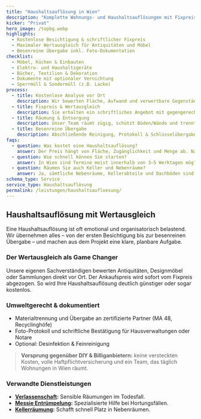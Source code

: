 ```yaml
---
title: "Haushaltsauflösung in Wien"
description: "Komplette Wohnungs- und Haushaltsauflösungen mit Fixpreisgarantie, Wertausgleich und besenreiner Übergabe."
kicker: "Privat"
hero_image: /topbg.webp
highlights:
  - Kostenlose Besichtigung & schriftlicher Fixpreis
  - Maximaler Wertausgleich für Antiquitäten und Möbel
  - Besenreine Übergabe inkl. Foto-Dokumentation
checklist:
  - Möbel, Küchen & Einbauten
  - Elektro- und Haushaltsgeräte
  - Bücher, Textilien & Dekoration
  - Dokumente mit optionaler Vernichtung
  - Sperrmüll & Sondermüll (z.B. Lacke)
process:
  - title: Kostenlose Analyse vor Ort
    description: Wir bewerten Fläche, Aufwand und verwertbare Gegenstände direkt bei Ihnen.
  - title: Fixpreis & Wertausgleich
    description: Sie erhalten ein schriftliches Angebot mit gegengerechnetem Wert Ihrer Gegenstände.
  - title: Räumung & Entsorgung
    description: Unser Team räumt zügig, schützt Böden/Wände und trennt Materialien fachgerecht.
  - title: Besenreine Übergabe
    description: Abschließende Reinigung, Protokoll & Schlüsselübergabe nach Ihren Vorgaben.
faqs:
  - question: Was kostet eine Haushaltsauflösung?
    answer: Der Preis hängt von Fläche, Zugänglichkeit und Menge ab. Nach der Besichtigung erhalten Sie ein Fixpreis-Angebot – Wertgegenstände werden gegengerechnet.
  - question: Wie schnell können Sie starten?
    answer: In Wien sind Termine meist innerhalb von 3–5 Werktagen möglich. Express-Optionen gibt es nach Absprache.
  - question: Räumen Sie auch Keller und Nebenräume?
    answer: Ja, sämtliche Nebenräume, Kellerabteile und Dachböden sind im Angebot inkludiert.
schema_type: Service
service_type: Haushaltsauflösung
permalink: /leistungen/haushaltsaufloesung/
---
```

## Haushaltsauflösung mit Wertausgleich

Eine Haushaltsauflösung ist oft emotional und organisatorisch belastend. Wir übernehmen alles – von der ersten Besichtigung bis zur besenreinen Übergabe – und machen aus dem Projekt eine klare, planbare Aufgabe.

### Der Wertausgleich als Game Changer

Unsere eigenen Sachverständigen bewerten Antiquitäten, Designmöbel oder Sammlungen direkt vor Ort. Der Ankaufspreis wird sofort vom Fixpreis abgezogen. So wird Ihre Haushaltsauflösung deutlich günstiger oder sogar kostenlos.

### Umweltgerecht & dokumentiert

- Materialtrennung und Übergabe an zertifizierte Partner (MA 48, Recyclinghöfe)
- Foto-Protokoll und schriftliche Bestätigung für Hausverwaltungen oder Notare
- Optional: Desinfektion & Feinreinigung

> **Vorsprung gegenüber DIY & Billiganbietern:** keine versteckten Kosten, volle Haftpflichtversicherung und ein Team, das täglich Wohnungen in Wien räumt.

### Verwandte Dienstleistungen

- **[Verlassenschaft](/leistungen/verlassenschaft/):** Sensible Räumungen im Todesfall.
- **[Messie Entrümpelung](/leistungen/messie-entruempelung/):** Spezialisierte Hilfe bei Hortungsfällen.
- **[Kellerräumung](/leistungen/kellerraeumung/):** Schafft schnell Platz in Nebenräumen.
